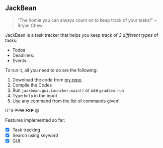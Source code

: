 ## JackBean
> "The homie you can always count on to keep track of your tasks!" ~ Bryan Chew

JackBean is a task tracker that helps you keep track of *3 different types* of tasks:
- Todos
- Deadlines:
- Events

To run it, all you need to do are the following:
1. Download the code from [my repo](github.com/bryanjhc/ip).
2. Compile the Codes
3. Run `jackbean.gui.Launcher.main()` or use `gradlew run`
4. Type `help` in the input
5. Use any command from the list of commands given!

IT'S ~~P2W~~ **F2P** 😄

Features implemented so far:
- [x] Task tracking
- [x] Search using keyword
- [x] GUI

